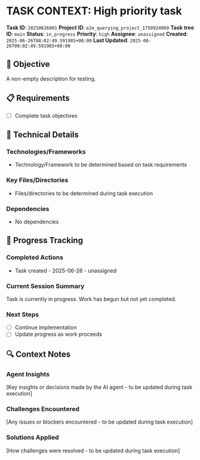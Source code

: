 # TASK CONTEXT: High priority task

**Task ID**: `20250626001`
**Project ID**: `e2e_querying_project_1750924969`
**Task tree ID**: `main`
**Status**: `in_progress`
**Priority**: `high`
**Assignee**: `unassigned`
**Created**: `2025-06-26T08:02:49.591985+00:00`
**Last Updated**: `2025-06-26T08:02:49.591985+00:00`

## 🎯 Objective
A non-empty description for testing.

## 📋 Requirements
- [ ] Complete task objectives

## 🔧 Technical Details
### Technologies/Frameworks
- Technology/Framework to be determined based on task requirements

### Key Files/Directories
- Files/directories to be determined during task execution

### Dependencies
- No dependencies

## 🚀 Progress Tracking
### Completed Actions
- Task created - 2025-06-26 - unassigned

### Current Session Summary
Task is currently in progress. Work has begun but not yet completed.

### Next Steps
- [ ] Continue implementation
- [ ] Update progress as work proceeds

## 🔍 Context Notes
### Agent Insights
[Key insights or decisions made by the AI agent - to be updated during task execution]

### Challenges Encountered
[Any issues or blockers encountered - to be updated during task execution]

### Solutions Applied
[How challenges were resolved - to be updated during task execution]
